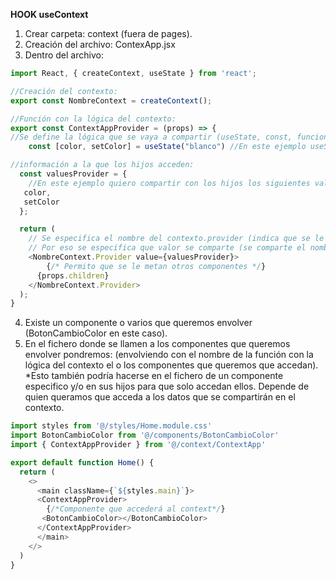 **HOOK useContext**
1. Crear carpeta: context (fuera de pages).
2. Creación del archivo:  ContexApp.jsx 
3. Dentro del archivo:

```javascript
import React, { createContext, useState } from 'react';

//Creación del contexto:
export const NombreContext = createContext(); 

//Función con la lógica del contexto: 
export const ContextAppProvider = (props) => {
//Se define la lógica que se vaya a compartir (useState, const, funciones, etc).
    const [color, setColor] = useState("blanco") //En este ejemplo useState

//información a la que los hijos acceden: 
  const valuesProvider = {
    //En este ejemplo quiero compartir con los hijos los siguientes valores:
   color, 
   setColor
  };

  return (
    // Se especifica el nombre del contexto.provider (indica que se le va a pasar información). 
    // Por eso se especifica que valor se comparte (se comparte el nombre del objeto al que acceden los hijos)
    <NombreContext.Provider value={valuesProvider}>
        {/* Permito que se le metan otros componentes */}
      {props.children} 
    </NombreContext.Provider>
  );
}

```

4. Existe un componente o varios que queremos envolver (BotonCambioColor en este caso).
5. En el fichero donde se llamen a los componentes que queremos envolver pondremos: (envolviendo con el nombre de la función con la lógica del contexto el o los componentes que queremos que accedan).
*Esto también podría hacerse en el fichero de un componente especifico y/o en sus hijos para que solo accedan ellos. Depende de quien queramos que acceda a los datos que se compartirán en el contexto. 

```javascript
import styles from '@/styles/Home.module.css'
import BotonCambioColor from '@/components/BotonCambioColor'
import { ContextAppProvider } from '@/context/ContextApp'

export default function Home() {
  return (
    <>
      <main className={`${styles.main}`}>
      <ContextAppProvider>
        {/*Componente que accederá al context*/}
       <BotonCambioColor></BotonCambioColor>
      </ContextAppProvider>
      </main>
    </>
  )
}
```
